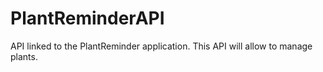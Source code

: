 # PlantReminderAPI
API linked to the PlantReminder application. This API will allow to manage plants.
